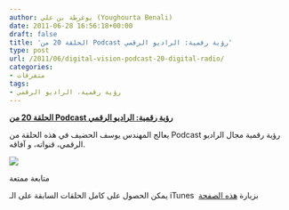 ```yaml
---
author: يوغرطة بن علي (Youghourta Benali)
date: 2011-06-28 16:56:18+00:00
draft: false
title: 'الحلقة 20 من Podcast رؤية رقمية: الراديو الرقمي'
type: post
url: /2011/06/digital-vision-podcast-20-digital-radio/
categories:
- متفرقات
tags:
- رؤية رقمية، الراديو الرقمي
---
```


[**الحلقة 20 من Podcast رؤية رقمية: الراديو الرقمي**](http://www.it-scoop.com/2011/06/digital-vision-podcast-20-digital-radio)




يعالج المهندس يوسف الحضيف في هذه الحلقة من Podcast رؤية رقمية مجال الراديو الرقمي، قنواته، و آفاقه.







[![](http://www.it-scoop.com/wp-content/uploads/2011/06/WebRadio.png)
](http://www.it-scoop.com/2011/06/digital-vision-podcast-20-digital-radio)




متابعة ممتعة




يمكن الحصول على كامل الحلقات السابقة على الـ iTunes  بزيارة [هذه الصفحة](http://itunes.apple.com/sa/podcast/id415924206)
